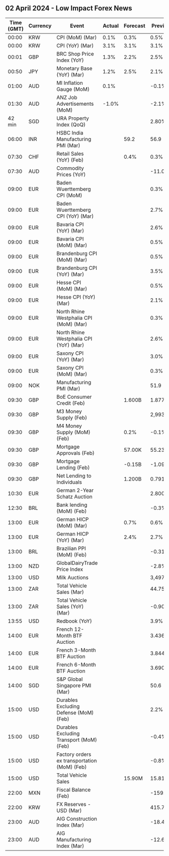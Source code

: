 ## 02 April 2024 - Low Impact Forex News

| Time (GMT) | Currency | Event | Actual | Forecast | Previous |
|------|----------|-------|--------|----------|----------|
| 00:00 | KRW | CPI (MoM) (Mar) | 0.1% | 0.3% | 0.5% |
| 00:00 | KRW | CPI (YoY) (Mar) | 3.1% | 3.1% | 3.1% |
| 00:01 | GBP | BRC Shop Price Index (YoY) | 1.3% | 2.2% | 2.5% |
| 00:50 | JPY | Monetary Base (YoY) (Mar) | 1.2% | 2.5% | 2.1% |
| 01:00 | AUD | MI Inflation Gauge (MoM) | 0.1% |  | -0.1% |
| 01:30 | AUD | ANZ Job Advertisements (MoM) | -1.0% |  | -2.1% |
| 42 min | SGD | URA Property Index (QoQ) |  |  | 2.80% |
| 06:00 | INR | HSBC India Manufacturing PMI (Mar) |  | 59.2 | 56.9 |
| 07:30 | CHF | Retail Sales (YoY) (Feb) |  | 0.4% | 0.3% |
| 07:30 | AUD | Commodity Prices (YoY) |  |  | -11.0% |
| 09:00 | EUR | Baden Wuerttemberg CPI (MoM) |  |  | 0.3% |
| 09:00 | EUR | Baden Wuerttemberg CPI (YoY) (Mar) |  |  | 2.7% |
| 09:00 | EUR | Bavaria CPI (YoY) (Mar) |  |  | 2.6% |
| 09:00 | EUR | Bavaria CPI (MoM) (Mar) |  |  | 0.5% |
| 09:00 | EUR | Brandenburg CPI (MoM) (Mar) |  |  | 0.5% |
| 09:00 | EUR | Brandenburg CPI (YoY) (Mar) |  |  | 3.5% |
| 09:00 | EUR | Hesse CPI (MoM) (Mar) |  |  | 0.5% |
| 09:00 | EUR | Hesse CPI (YoY) (Mar) |  |  | 2.1% |
| 09:00 | EUR | North Rhine Westphalia CPI (MoM) (Mar) |  |  | 0.3% |
| 09:00 | EUR | North Rhine Westphalia CPI (YoY) (Mar) |  |  | 2.6% |
| 09:00 | EUR | Saxony CPI (YoY) (Mar) |  |  | 3.0% |
| 09:00 | EUR | Saxony CPI (MoM) (Mar) |  |  | 0.3% |
| 09:00 | NOK | Manufacturing PMI (Mar) |  |  | 51.9 |
| 09:30 | GBP | BoE Consumer Credit (Feb) |  | 1.600B | 1.877B |
| 09:30 | GBP | M3 Money Supply (Feb) |  |  | 2,993.9B |
| 09:30 | GBP | M4 Money Supply (MoM) (Feb) |  | 0.2% | -0.1% |
| 09:30 | GBP | Mortgage Approvals (Feb) |  | 57.00K | 55.23K |
| 09:30 | GBP | Mortgage Lending (Feb) |  | -0.15B | -1.09B |
| 09:30 | GBP | Net Lending to Individuals |  | 1.200B | 0.791B |
| 10:30 | EUR | German 2-Year Schatz Auction |  |  | 2.800% |
| 12:30 | BRL | Bank lending (MoM) (Feb) |  |  | -0.3% |
| 13:00 | EUR | German HICP (MoM) (Mar) |  | 0.7% | 0.6% |
| 13:00 | EUR | German HICP (YoY) (Mar) |  | 2.4% | 2.7% |
| 13:00 | BRL | Brazilian PPI (MoM) (Feb) |  |  | -0.31% |
| 13:00 | NZD | GlobalDairyTrade Price Index |  |  | -2.8% |
| 13:00 | USD | Milk Auctions |  |  | 3,497.0 |
| 13:00 | ZAR | Total Vehicle Sales (Mar) |  |  | 44.75K |
| 13:00 | ZAR | Total Vehicle Sales (YoY) (Mar) |  |  | -0.90% |
| 13:55 | USD | Redbook (YoY) |  |  | 3.9% |
| 14:00 | EUR | French 12-Month BTF Auction |  |  | 3.436% |
| 14:00 | EUR | French 3-Month BTF Auction |  |  | 3.844% |
| 14:00 | EUR | French 6-Month BTF Auction |  |  | 3.690% |
| 14:00 | SGD | S&P Global Singapore PMI (Mar) |  |  | 50.6 |
| 15:00 | USD | Durables Excluding Defense (MoM) (Feb) |  |  | 2.2% |
| 15:00 | USD | Durables Excluding Transport (MoM) (Feb) |  |  | -0.4% |
| 15:00 | USD | Factory orders ex transportation (MoM) (Feb) |  |  | -0.8% |
| 15:00 | USD | Total Vehicle Sales |  | 15.90M | 15.81M |
| 22:00 | MXN | Fiscal Balance (Feb) |  |  | -159.14B |
| 22:00 | KRW | FX Reserves - USD (Mar) |  |  | 415.73B |
| 23:00 | AUD | AIG Construction Index (Mar) |  |  | -18.4 |
| 23:00 | AUD | AIG Manufacturing Index (Mar) |  |  | -12.6 |

